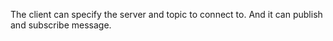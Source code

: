 The client can specify the server and topic to connect to. And it can publish and subscribe message.

